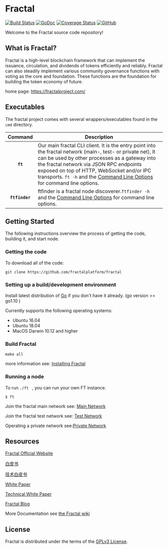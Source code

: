 # Fractal
[![Build Status](https://travis-ci.org/fractalplatform/fractal.svg?branch=master)](https://travis-ci.org/fractalplatform/fractal)
[![GoDoc](https://godoc.org/github.com/fractalplatform/fractal?status.svg)](https://godoc.org/github.com/fractalplatform/fractal)
[![Coverage Status](https://coveralls.io/repos/github/fractalplatform/fractal/badge.svg?branch=master)](https://coveralls.io/github/fractalplatform/fractal?branch=master)
[![GitHub](https://img.shields.io/github/license/fractalplatform/fractal.svg)](LICENSE)

Welcome to the Fractal source code repository!

## What is Fractal?
Fractal is a high-level blockchain framework that can implement the issuance, circulation, and dividends of tokens efficiently and reliably. Fractal can also steadily implement various community governance functions with voting as the core and foundation. These functions are the foundation for building the token economy of future.

home page:  https://fractalproject.com/


## Executables

The fractal project comes with several wrappers/executables found in the `cmd` directory.

| Command    | Description |
|:----------:|-------------|
| **`ft`** | Our main fractal CLI client. It is the entry point into the fractal network (main-, test- or private net),  It can be used by other processes as a gateway into the fractal network via JSON RPC endpoints exposed on top of HTTP, WebSocket and/or IPC transports. `ft -h` and the [Command Line Options](https://github.com/fractalplatform/fractal/wiki/Command-Line-Options) for command line options. |
| **`ftfinder`** | ftfinder is a fractal node discoverer.`ftfinder -h ` and the [Command Line Options](https://github.com/fractalplatform/fractal/wiki/Command-Line-Options) for command line options. |


## Getting Started
The following instructions overview the process of getting the code, building it, and start node.

### Getting the code
To download all of the code:

`git clone https://github.com/fractalplatform/fractal`

### Setting up a build/development environment

Install latest distribution of [Go](https://golang.org/) if you don't have it already. (go version >= go1.10  )

Currently supports the following operating systems: 

* Ubuntu 16.04
* Ubuntu 18.04
* MacOS Darwin 10.12 and higher

### Build Fractal

`make all`

more information see: [Installing Fractal](https://github.com/fractalplatform/fractal/wiki/Build-Fractal)


### Running a node

To run  `./ft ` , you can run your own FT instance.

`$ ft `

Join the fractal main network see: [Main Network](https://github.com/fractalplatform/fractal/wiki/Main-Network)

Join the fractal test network see: [Test Network](https://github.com/fractalplatform/fractal/wiki/Test-Network)

Operating a private network see:[Private Network](https://github.com/fractalplatform/fractal/wiki/Private-Network)

## Resources

[Fractal Official Website](https://fractalproject.com/)

[白皮书](https://fractalproject.com/fractal-technical-whitepaper.pdf)

[技术白皮书](https://fractalproject.com/fractal-technical-whitepaper.pdf)

[White Paper](https://fractalproject.com/fractal-technical-whitepaper-en.pdf)

[Technical White Paper](https://fractalproject.com/fractal-technical-whitepaper-en.pdf)

[Fractal Blog](https://fractalproject.com/blog.html)


More Documentation see [the Fractal wiki](https://github.com/fractalplatform/fractal/wiki)

## License
Fractal is distributed under the terms of the [GPLv3 License](./License).
